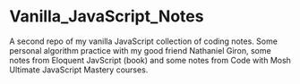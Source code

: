 # Vanilla_JavaScript_Notes
A second repo of my vanilla JavaScript collection of coding notes. Some personal algorithm practice with my good friend Nathaniel Giron, some notes from Eloquent JavScript (book) and some notes from Code with Mosh Ultimate JavaScript Mastery courses.
